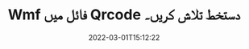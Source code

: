 ---
############################# Static ############################
layout: "auto-gen-signature"
date: 2022-03-01T15:12:22
draft: false
operation: Search
signaturetype: Qrcode
fileformat: Wmf
productName: .NET
lang: ur
productCode: net
otherformats: pdf doc docx docm dot dotm dotx odt ott rtf xls xlsx xlsm xlsb csv ods ots xltx xltm ppt pptx pps ppsx odp otp potx potm pptm ppsm png jpg bmp gif tiff svg webp wmf
breadcrumb: Search Qrcode signatures at Wmf with C#

############################# Head ############################
head_title: "C# میں Wmf فائل میں Qrcode دستخط تلاش کریں۔"
head_description: "کوڈ کی چند سطروں کا استعمال کرتے ہوئے Wmf فائلوں میں Qrcode دستخط تلاش کرنے کے لیے .NET استعمال کریں۔"

############################# Header ############################
title: "Wmf فائل میں Qrcode دستخط تلاش کریں۔"
description: ".NET مقامی API پہلے سے دستخط شدہ Wmf فائلوں میں Qrcode دستخطوں کو تلاش کرنے کی اجازت دیتا ہے۔ کوڈ کی چند سطروں کا استعمال کرتے ہوئے اپنے Wmf دستاویزات کے اندر اعلی درجے کی ای دستخط تلاش کریں۔"
bg_image: "https://cms.admin.containerize.com/templates/aspose/App_Themes/V3/images/bg/header1.png"
bg_overlay: false
button:
    enable: true

############################# SubMenu ############################
submenu:
    enable: true

    left:
        img_alt: "GroupDocs.Signature for .NET"
        image: "https://cms.admin.containerize.com/templates/groupdocs/images/product-logos/90x90-noborder/groupdocsature-net.png"
        product: "GroupDocs.Signature"
        platform: ".NET"



############################# About ############################
about:
    enable: true
    title: "GroupDocs.Signature for .NET API کے بارے میں"
    content: |
        [GroupDocs.Signature for .NET](https://products.groupdocs.com/signature/net/) مختلف دستخطی اقسام جیسے متن، تصاویر، ڈیجیٹل سرٹیفیکیٹس، بارکوڈز، QR-کوڈز، ڈاک ٹکٹ یا میٹا ڈیٹا کا استعمال کرتے ہوئے دستاویزات پر کارروائی کرنے کے لیے .NET API فراہم کرتا ہے۔ صارفین پی ڈی ایف، ایم ایس ورڈ دستاویزات، ایم ایس ایکسل ورک بک، ایم ایس پاورپوائنٹ پریزنٹیشنز، ایڈوب فوٹوشاپ فائلز اور مختلف امیج فارمیٹس میں الیکٹرانک دستخط شامل، حذف، اپ ڈیٹ، تصدیق یا تلاش کرسکتے ہیں، ضرورت کے مطابق دستخط کی خصوصیات کو حسب ضرورت بنانے کے لیے اضافی تعاون کے ساتھ۔
    

############################# Steps ############################
steps:
    enable: true
    title_left: "Wmf میں Qrcode دستخط کیسے تلاش کریں"
    content_left: |
        [GroupDocs.Signature for .NET](https://products.groupdocs.com/signature/net/) .NET ڈویلپرز کے لیے چند آسان اقدامات کو لاگو کرکے اپنی ایپلی کیشنز سے Qrcode فائلوں میں Qrcode دستخط تلاش کرنا آسان بناتا ہے۔
        
        * سگنیچر کلاس کی ایک نئی مثال بنائیں اور کنسٹرکٹر پیرامیٹر کے بطور سورس دستاویز کا راستہ پاس کریں۔
        * اپنی ضروریات کے مطابق SearchOptions آبجیکٹ کو فوری بنائیں اور تلاش کے اختیارات کی وضاحت کریں۔
        * سگنیچر کلاس مثال کے سرچ طریقہ کو کال کریں اور اس میں Search Options پاس کریں۔
        * اپنے مطالبات کے مطابق تلاش کے نتائج پر کارروائی کریں۔

    title_right: "سسٹم کے تقاضے"
    content_right: |
        GroupDocs.Signature for .NET تمام بڑے پلیٹ فارمز اور آپریٹنگ سسٹمز پر تعاون یافتہ ہیں۔ ذیل کے کوڈ پر عمل کرنے سے پہلے، براہ کرم یقینی بنائیں کہ آپ کے سسٹم پر درج ذیل شرائط انسٹال ہیں۔

        * آپریٹنگ سسٹم: مائیکروسافٹ ونڈوز، لینکس، میک او ایس
        * ترقی کے ماحول: Microsoft Visual Studio, Xamarin, MonoDevelop
        * Frameworks: .NET Framework, .NET Standard, .NET Core, Mono
        * GroupDocs.Signature for .NET کا تازہ ترین ورژن [Nuget](https://www.nuget.org/packages/groupdocs.signature) سے ڈاؤن لوڈ کریں۔
         
    code: |
        ```csharp    
                
        // Set up input Wmf file
        string filePath = "input.wmf";

        // Instantiate Signature for input file
        using (GroupDocs.Signature.Signature signature = new GroupDocs.Signature.Signature(filePath))
        {
                //Create search options
                QrCodeSearchOptions options = new QrCodeSearchOptions()
                {
                    // specify special pages to search on 
                    AllPages = false,
                    // single page number
                    PageNumber = 1,
                    // set up text match type
                    MatchType = TextMatchType.Contains,
                    // specify text pattern to search
                    Text = "Text signature",
                    // return  Qrcode images for processing
                    ReturnContent = true,
                    // set up type of returned  Qrcode images
                    ReturnContentType = FileType.PNG
                };

                // search for Qrcode signatures in Wmf document
                List<QrCodeSignature> signatures = signature.Search<QrCodeSignature>(options);

                // process signatures which were found                
                foreach (QrCodeSignature item in signatures)
                {
                    //...
                }
        }

        ```

############################# Demos ############################
demos:
    enable: true
    title: "Qrcode الیکٹرانک دستخطوں کا لائیو ڈیمو تلاش کریں۔"
    content: |
       ابھی [GroupDocs.Signature App](https://products.groupdocs.app/signature/family) ویب سائٹ پر جا کر Wmf فائلوں پر مختلف الیکٹرانک دستخطوں کے لیے دستاویز تلاش کریں۔

        
############################# More Formats ############################
more_formats:
    enable: true
    title: "C# کا استعمال کرتے ہوئے دیگر Qrcode دستخط تلاش کریں۔"
    content: |
        "الیکٹرانک دستخط مختلف دستاویزات میں تلاش کرتے ہیں۔ ذیل میں دکھائے گئے مقبول فائل فارمیٹس میں سے ایک سے دستخط تلاش کریں۔"
    format: 
           
       
back_to_top:
    enable: true
---